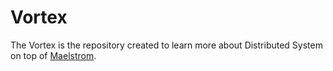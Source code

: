 # Vortex

The Vortex is the repository created to learn more about Distributed System on
top of [Maelstrom](https://github.com/jepsen-io/maelstrom).
